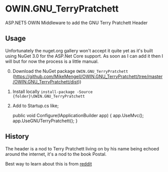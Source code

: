 OWIN.GNU_TerryPratchett
=======================

ASP.NET5 OWIN Middleware to add the GNU Terry Pratchett Header

Usage
-----

Unfortunately the nuget.org gallery won't accept it quite yet as it's built using NuGet 3.0 for the ASP.Net Core support.  As soon as I can add it then I will but for now the process is a little manual.

0. Download the NuGet package `OWIN.GNU_TerryPratchett` (https://github.com/MikeMengell/OWIN.GNU_TerryPratchett/tree/master/OWIN.GNU_TerryPratchett/dist))
0. Install locally `install-package -Source {folder}\OWIN.GNU_TerryPratchett`
0. Add to Startup.cs like;
   
    public void Configure(IApplicationBuilder app)
    {
        app.UseMvc();
        app.UseGNUTerryPratchett();
    }

History
-------

The header is a nod to Terry Pratchett living on by his name being echoed around the internet, it's a nod to the book Postal.

Best way to learn about this is from [reddit](https://www.reddit.com/r/discworld/comments/2yt9j6/gnu_terry_pratchett/)
